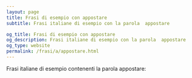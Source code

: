 ```yaml
---
layout: page
title: Frasi di esempio con appostare 
subtitle: Frasi italiane di esempio con la parola  appostare

og_title: Frasi di esempio con appostare 
og_description: Frasi italiane di esempio con la parola  appostare
og_type: website
permalink: /frasi/a/appostare.html
---
```


Frasi italiane di esempio contenenti la parola appostare:


